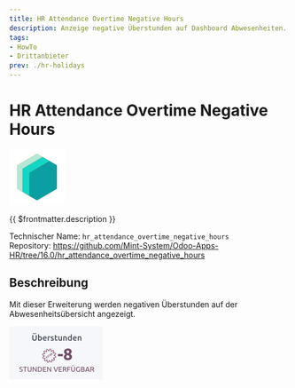 ```yaml
---
title: HR Attendance Overtime Negative Hours
description: Anzeige negative Überstunden auf Dashboard Abwesenheiten.
tags:
- HowTo
- Drittanbieter
prev: ./hr-holidays
---
```

# HR Attendance Overtime Negative Hours
![icon_oms_box](attachments/icons_odoo_mint_system.png)

{{ $frontmatter.description }}

Technischer Name: `hr_attendance_overtime_negative_hours`\
Repository: <https://github.com/Mint-System/Odoo-Apps-HR/tree/16.0/hr_attendance_overtime_negative_hours>

## Beschreibung

Mit dieser Erweiterung werden negativen Überstunden auf der Abwesenheitsübersicht angezeigt.

![](attachments/HR%20Attendance%20Overtime%20Negative%20Hours.png)